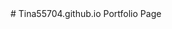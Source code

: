 
<html> 
<style>
background: red;
text: 28px;
</style>
# Tina55704.github.io
Portfolio Page
</html> 
